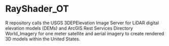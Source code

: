 # RayShader_OT
R repository calls the USGS 3DEPElevation Image Server for LiDAR digital elevation models (DEMs) and ArcGIS Rest Services Directory World_Imagery for one meter satellite and aerial imagery to create rendered 3D models within the United States.
